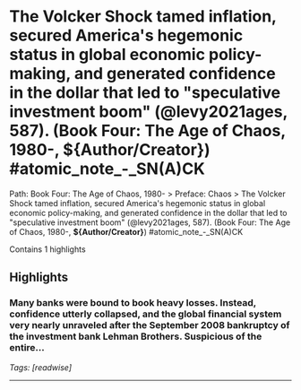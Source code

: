 # The Volcker Shock tamed inflation, secured America's hegemonic status in global economic policy-making, and generated confidence in the dollar that led to "speculative investment boom" (@levy2021ages, 587). (Book Four: The Age of Chaos, 1980-, __${Author/Creator}__) #atomic_note_-_SN(A)CK

Path: Book Four: The Age of Chaos, 1980- > Preface: Chaos > The Volcker Shock tamed inflation, secured America's hegemonic status in global economic policy-making, and generated confidence in the dollar that led to "speculative investment boom" (@levy2021ages, 587). (Book Four: The Age of Chaos, 1980-, __${Author/Creator}__) #atomic_note_-_SN(A)CK

Contains 1 highlights

## Highlights

### Many banks were bound to book heavy losses. Instead, confidence utterly collapsed, and the global financial system very nearly unraveled after the September 2008 bankruptcy of the investment bank Lehman Brothers. Suspicious of the entire…  
*Tags: [readwise]*

---

